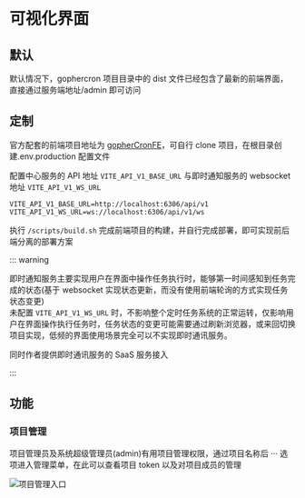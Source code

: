 # 可视化界面

## 默认

默认情况下，gophercron 项目目录中的 dist 文件已经包含了最新的前端界面，直接通过服务端地址/admin 即可访问

## 定制

官方配套的前端项目地址为 [gopherCronFE](https://github.com/holdno/gopherCronFe)，可自行 clone 项目，在根目录创建.env.production 配置文件

配置中心服务的 API 地址 `VITE_API_V1_BASE_URL` 与即时通知服务的 websocket 地址 `VITE_API_V1_WS_URL`

```shell
VITE_API_V1_BASE_URL=http://localhost:6306/api/v1
VITE_API_V1_WS_URL=ws://localhost:6306/api/v1/ws
```

执行 `/scripts/build.sh` 完成前端项目的构建，并自行完成部署，即可实现前后端分离的部署方案

::: warning

即时通知服务主要实现用户在界面中操作任务执行时，能够第一时间感知到任务完成的状态(基于 websocket 实现状态更新，而没有使用前端轮询的方式实现任务状态变更)  
未配置 `VITE_API_V1_WS_URL` 时，不影响整个定时任务系统的正常运转，仅影响用户在界面操作执行任务时，任务状态的变更可能需要通过刷新浏览器，或来回切换项目实现，低频的界面使用场景完全可以不实现即时通讯服务。

同时作者提供即时通讯服务的 SaaS 服务接入

:::

## 功能

### 项目管理

项目管理员及系统超级管理员(admin)有用项目管理权限，通过项目名称后 ··· 选项进入管理菜单，在此可以查看项目 token 以及对项目成员的管理

![项目管理入口](/项目管理入口.png)

